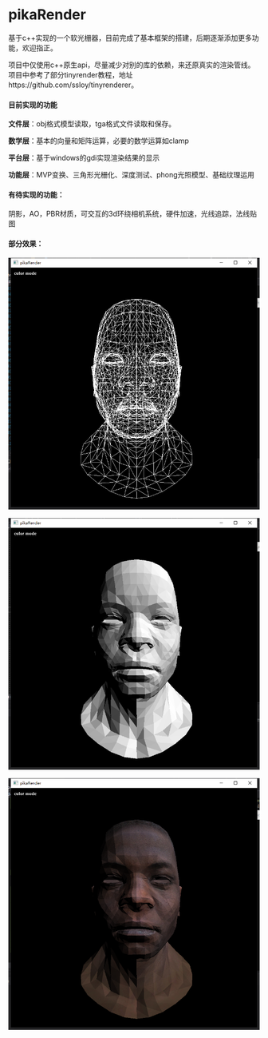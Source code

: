# pikaRender
基于c++实现的一个软光栅器，目前完成了基本框架的搭建，后期逐渐添加更多功能，欢迎指正。

项目中仅使用c++原生api，尽量减少对别的库的依赖，来还原真实的渲染管线。项目中参考了部分tinyrender教程，地址https://github.com/ssloy/tinyrenderer。

#### 目前实现的功能

**文件层**：obj格式模型读取，tga格式文件读取和保存。

**数学层**：基本的向量和矩阵运算，必要的数学运算如clamp

**平台层**：基于windows的gdi实现渲染结果的显示

**功能层**：MVP变换、三角形光栅化、深度测试、phong光照模型、基础纹理运用

#### **有待实现的功能：**

阴影，AO，PBR材质，可交互的3d环绕相机系统，硬件加速，光线追踪，法线贴图

#### 部分效果：

![线稿模式](https://github.com/xvxv1702/pikaRender/blob/xvxv1702-patch-1/pikaRender1_3/asset/manhead/%E7%BA%BF%E7%A8%BF%E6%A8%A1%E5%BC%8F.png)

![phong模型](https://github.com/xvxv1702/pikaRender/blob/xvxv1702-patch-1/pikaRender1_3/asset/manhead/%E9%BB%91%E7%99%BD%E7%9D%80%E8%89%B2%E6%A8%A1%E5%BC%8F.png)

![着色模式](https://github.com/xvxv1702/pikaRender/blob/xvxv1702-patch-1/pikaRender1_3/asset/manhead/%E7%9D%80%E8%89%B2%E6%A8%A1%E5%BC%8F.png)
